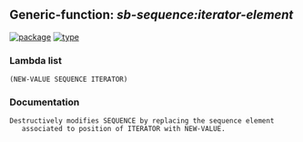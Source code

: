 ## Generic-function: ***sb-sequence:iterator-element***
[![package](https://img.shields.io/badge/Package-SB--SEQUENCE-5f9ea0.svg?style=social&colorA=999999)](../) [![type](https://img.shields.io/badge/Type-Generic--Function-5f9ea0.svg?style=social&colorA=999999)](../#generic-function) 
### Lambda list
```
(NEW-VALUE SEQUENCE ITERATOR)
```
### Documentation
```
Destructively modifies SEQUENCE by replacing the sequence element
   associated to position of ITERATOR with NEW-VALUE.
```
